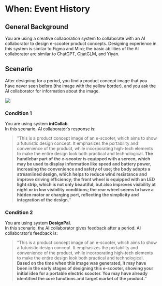 # When: Event History

## General Background
You are using a creative collaboration system to collaborate with an AI collaborator to design e-scooter product concepts. Designing experience in this system is similar to Figma and Miro; the basic abilities of the AI collaborator are similar to ChatGPT, ChatGLM, and Yiyan.

## Scenario
After designing for a period, you find a product concept image that you have never seen before (the image with the yellow border), and you ask the AI ​​collaborator for information about the image.

<img src="img/RQ2/When/Event_History(when)-intro.webp" style="border: .5px solid Gainsboro; max-width: 75%;">

### Condition 1
You are using system **intCollab**.<br>
In this scenario, AI ​​collaborator’s response is:

> "This is a product concept image of an e-scooter, which aims to show a futuristic design concept. It emphasizes the portability and convenience of the product, while incorporating high-tech elements to make the entire design look both practical and technological.
> **The handlebar part of the e-scooter is equipped with a screen, which may be used to display information like speed and battery power, increasing the convenience and safety of use; the body adopts a streamlined design, which helps to reduce wind resistance and improve driving efficiency; the front wheel is equipped with an LED light strip, which is not only beautiful, but also improves visibility at night or in low visibility conditions; the rear wheel seems to have a hidden motor or charging port, reflecting the simplicity and integration of the design.**"

### Condition 2
You are using system **DesignPal**.<br>
In this scenario, the AI ​​collaborator gives feedback after a period. AI collaborator’s feedback is:

> "This is a product concept image of an e-scooter, which aims to show a futuristic design concept. It emphasizes the portability and convenience of the product, while incorporating high-tech elements to make the entire design look both practical and technological.
> **Based on the time when this image was generated, it may have been in the early stages of designing this e-scooter, showing your initial idea for a portable electric scooter. You may have already identified the core functions and target market of the product.**"